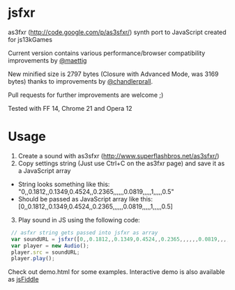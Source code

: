 jsfxr
=====

as3fxr (http://code.google.com/p/as3sfxr/) synth port to JavaScript created for js13kGames

Current version contains various performance/browser compatibility improvements by [@maettig](https://twitter.com/maettig)

New minified size is 2797 bytes (Closure with Advanced Mode, was 3169 bytes) thanks to improvements by [@chandlerprall](https://github.com/chandlerprall). 

Pull requests for further improvements are welcome ;)

Tested with FF 14, Chrome 21 and Opera 12

Usage
=====

1. Create a sound with as3sfxr (http://www.superflashbros.net/as3sfxr/)
2. Copy settings string (Just use Ctrl+C on the as3fxr page) and save it as a JavaScript array 
  * String looks something like this: "0,,0.1812,,0.1349,0.4524,,0.2365,,,,,,0.0819,,,,,1,,,,,0.5"
  * Should be passed as JavaScript array like this: [0,,0.1812,,0.1349,0.4524,,0.2365,,,,,,0.0819,,,,,1,,,,,0.5]
3. Play sound in JS using the following code:

```javascript  
 // asfxr string gets passed into jsfxr as array
 var soundURL = jsfxr([0,,0.1812,,0.1349,0.4524,,0.2365,,,,,,0.0819,,,,,1,,,,,0.5]); 
 var player = new Audio();
 player.src = soundURL;
 player.play();
```

Check out demo.html for some examples. Interactive demo is also available as [jsFiddle](http://jsfiddle.net/mneubrand/tsC8j/6/)
